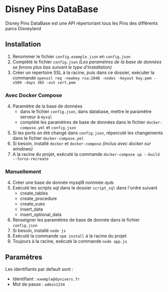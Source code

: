 # Disney Pins DataBase

Disney Pins DataBase est une API répertoriant tous les Pins des différents parcs Disneyland

## Installation
1) Renommer le fichier `config.exemple.json` en `config.json`
2) Complété le fichier `config.json` _(Les paramètres de la base de données se ferons plus bas suivant le type d'installation)_
3) Créer un repertoire SSL à la racine, puis dans ce dossier, exécuter la commande `openssl req -newkey rsa:2048 -nodes -keyout key.pem -x509 -days 365 -out cert.pem`

### Avec Docker Compose
4) Paramètre de la base de données
   - dans le fichier `config.json`, dans database, mettre le paramètre serveur à `mysql`
   - complété les paramètres de base de données dans le fichier `docker-compose.yml` et `config.json`
5) Si les ports on été changé dans `config.json`, répercuté les changements dans le fichier `docker-compose.yml`
6) Si besoin, installé `docker` et `docker-compose` _(inclus avec docker sur windows)_
7) A la racine du projet, exécuté la commande `docker-compose up --build --force-recreate`

### Manuellement
4) Créer une base de donnée mysql8 nommée `dpdb`
5) Exécuté les scripts sql dans le dossier `script_sql` dans l'ordre suivant
   - create_tables
   - create_procedure
   - create_vues
   - insert_data
   - insert_optional_data
6) Renseigner les paramètres de base de donnée dans le fichier `config.json`
7) Si besoin, installé `node js`
8) Exécuté la commande `npm install` à la racine du projet
9) Toujours à la racine, exécuté la commande `node app.js`

## Paramètres
Les identifiants par default sont :
 - Identifiant : `exemple@dynivers.fr`
 - Mot de passe : `admin1234`

